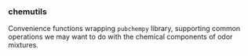 
### chemutils

Convenience functions wrapping `pubchempy` library, supporting common operations
we may want to do with the chemical components of odor mixtures.

